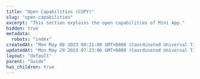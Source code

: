 ```yaml
---
title: "Open Capabilities (COPY)"
slug: "open-capabilities"
excerpt: "This section explains the open capabilities of Mini App."
hidden: true
metadata: 
  robots: "index"
createdAt: "Mon May 08 2023 09:21:00 GMT+0000 (Coordinated Universal Time)"
updatedAt: "Mon May 29 2023 07:23:06 GMT+0000 (Coordinated Universal Time)"
layout: "default"
parent: "Guide"
has_children: true
---
```


